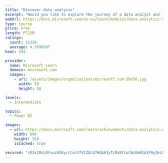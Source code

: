```yaml
---
title: "Discover data analysis"
excerpt: "Would you like to explore the journey of a data analyst and learn how a data analyst tells a story with data? In this module, you will explore the different roles in data and learn the different tasks of a data analyst."
webUrl: https://docs.microsoft.com/en-us/learn/modules/data-analytics-microsoft/
type: course
price: Free
length: PT23M
ratings:
  count: 11228
  average: 4.7890987
heat: 154

provider:
  name: Microsoft Learn
  domain: microsoft.com
  images:
    - url: /assets/images/organizations/microsoft.com-50x50.jpg
      width: 50
      height: 50

levels:
  - Intermediate

topics:
  - Power BI

images:
  - url: https://docs.microsoft.com/learn/achievements/data-analytics-and-microsoft-social.png
    width: 640
    height: 320
    isCached: true

secured: "iR3s2MsL0Yvuz6S8ycrCez3fVCZGL87HQA93yTLMsBtCuCWzOmBId3P9yZeLP3Q13jHAD6Sk0cd9LLSzSBYXs48pavWVqvrXcBtQYjqplgPW7QZJvrK3nNXYldxUL+Z9WpR2AZ8pIbrPppuva/IhbaQy3+kyjY6Pu1mTwC8Yk9FyvlDFe4qNsCdHSVQuHhfm4qUxlOZVmIAehH9ZNApS6kdoWqFL/bQvQRHoaKrAL0DGHVn9aSN6hyqNPFY8WURna/yJehTfBadu8gRcKPPzfqXoZegecaRzB80MAV5bT3bgwTr4bYxOjLK/hv+WoEENwkAdJ7p6wJp9sJ/a8Y99drld6btE53S1WIbLo4CMqMtoJxtF94LeDJ+hArcC/kh1ns3XGr0lgK8uzjucg6fKcu3EYZlRAJxv6pIDnr9oT9Y=;Z8AN+uqjc74zsPjQQrcLTA=="
---
```


